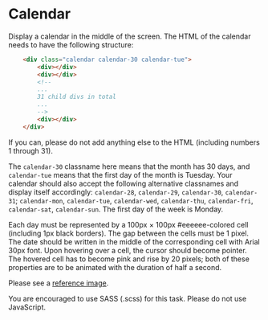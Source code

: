 # Calendar

Display a calendar in the middle of the screen. The HTML of the calendar needs to have the following structure:

```html
    <div class="calendar calendar-30 calendar-tue">
        <div></div>
        <div></div>
        <!--
        ...
        31 child divs in total
        ...
        -->
        <div></div>
    </div>
```

If you can, please do not add anything else to the HTML (including numbers 1 through 31).

The `calendar-30` classname here means that the month has 30 days, and `calendar-tue` means that the first day of the month is Tuesday.
Your calendar should also accept the following alternative classnames and
display itself accordingly: `calendar-28`, `calendar-29`, `calendar-30`, `calendar-31`;
`calendar-mon`, `calendar-tue`, `calendar-wed`, `calendar-thu`, `calendar-fri`, `calendar-sat`, `calendar-sun`.
The first day of the week is Monday.

Each day must be represented by a 100px × 100px #eeeeee-colored cell (including 1px black borders). 
The gap between the cells must be 1 pixel. The date should be written in the middle of the corresponding cell with Arial 30px font.
Upon hovering over a cell, the cursor should become pointer. 
The hovered cell has to become pink and rise by 20 pixels; both of these properties are to be animated with the duration of half a second.

Please see a [reference image](reference.png).

You are encouraged to use SASS (.scss) for this task. Please do not use JavaScript.